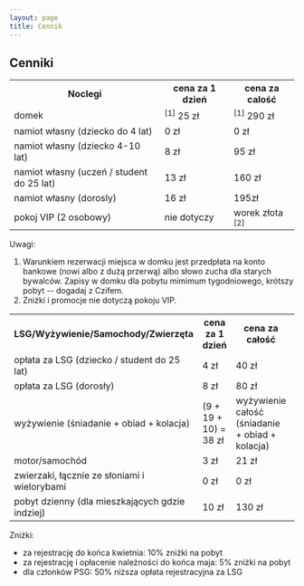 ```yaml
---
layout: page
title: Cennik
---
```


## Cenniki

<table>

<tr>
<th>Noclegi</th>
<th class="right">cena za 1 dzień</th>
<th class="right">cena za calość</th>
</tr>

<tr>
<td>domek</td>
<td class="right"><sup>[1]</sup> 25 zł</td>
<td class="right"><sup>[1]</sup> 290 zł</td>
</tr>

<tr>
<td>namiot własny (dziecko do 4 lat)</td>
<td class="right">0 zł</td>
<td class="right">0 zł</td>
</tr>

<tr>
<td>namiot własny (dziecko 4-10 lat)</td>
<td class="right">8 zł</td>
<td class="right">95 zł</td>
</tr>

<tr>
<td>namiot własny (uczeń / student do 25 lat)</td>
<td class="right">13 zł</td>
<td class="right">160 zł</td>
</tr>

<tr>
<td>namiot własny (dorosly)</td>
<td class="right">16 zł</td>
<td class="right">195zł</td>
</tr>

<tr>
<td>pokoj VIP (2 osobowy)</td>
<td class="right">nie dotyczy</td>
<td class="right">worek złota <sup>[2]</sup></td>
</tr>

</table>

Uwagi:  

1. Warunkiem rezerwacji miejsca w domku jest przedpłata na konto bankowe (nowi albo z dużą przerwą) albo słowo zucha dla starych bywalców. Zapisy w domku dla pobytu mimimum tygodniowego, krótszy pobyt -- dogadaj z Czifem.
2. Zniżki i promocje nie dotyczą pokoju VIP.

<table>

<tr>
<th>LSG/Wyżywienie/Samochody/Zwierzęta</th>
<th class="right">cena za 1 dzień</th>
<th class="right">cena za całość</th>
</tr>

<tr>
<td>opłata za LSG (dziecko / student do 25 lat)</td>
<td class="right">4 zł</td>
<td class="right">40 zł</td>
</tr>

<tr>
<td>opłata za LSG (dorosły)</td>
<td class="right">8 zł</td>
<td class="right">80 zł</td>
</tr>

<tr>
<td>wyżywienie (śniadanie + obiad + kolacja)</td>
<td class="right">(9 + 19 + 10) = 38 zł</td>
<td>wyżywienie całość (śniadanie + obiad + kolacja)</td>
<td class="right">460 zł</td>
</tr>

<tr>
<td>motor/samochód</td>
<td class="right">3 zł</td>
<td class="right">21 zł</td>
</tr>

<tr>
<td>zwierzaki, łącznie ze słoniami i wielorybami</td>
<td class="right">0 zł</td>
<td class="right">0 zł</td>
</tr>

<tr>
<td>pobyt dzienny (dla mieszkających gdzie indziej)</td>
<td class="right">10 zł</td>
<td class="right">130 zł</td>
</tr>

</table>

Zniżki:

- za rejestrację do końca kwietnia: 10% zniżki na pobyt
- za rejestrację i opłacenie należności do końca maja: 5% zniżki na pobyt
- dla członków PSG: 50% niższa opłata rejestracyjna za LSG
